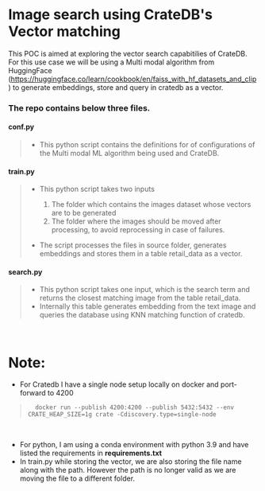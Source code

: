 # Image search using CrateDB's Vector matching

This POC is aimed at exploring the vector search capabitilies of CrateDB.
For this use case we will be using a Multi modal algorithm from HuggingFace (https://huggingface.co/learn/cookbook/en/faiss_with_hf_datasets_and_clip) to generate embeddings, store and query in cratedb as a vector.

### The repo contains below three files.
>
#### conf.py 
> - This python script contains the definitions for of configurations of the Multi modal ML algorithm being used and CrateDB.
>
#### train.py
> - This python script takes two inputs 
>      1. The folder which contains the images dataset whose vectors are to be generated
>      2. The folder where the images should be moved after processing, to avoid reprocessing in case of failures.
>       
> - The script processes the files in source folder, generates embeddings and stores them in a table retail_data as a vector.
>
#### search.py
> - This python script takes one input, which is the search term and returns the closest matching image from the table retail_data.
> - Internally this table generates embedding from the text image and queries the database using KNN matching function of cratedb.

<br>

# Note:
- For Cratedb I have a single node setup locally on docker and port-forward to 4200
>       docker run --publish 4200:4200 --publish 5432:5432 --env CRATE_HEAP_SIZE=1g crate -Cdiscovery.type=single-node
<br>

- For python, I am using a conda environment with python 3.9 and have listed the requirements in **requirements.txt**
- In train.py while storing the vector, we are also storing the file name along with the path. However the path is no longer valid as we are moving the file to a different folder.
